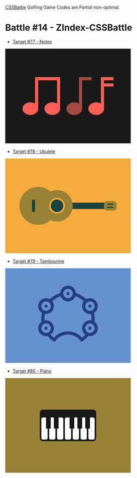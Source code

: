 
[CSSBattle](https://cssbattle.dev/) Golfing Game Codes are
Partial non-optimal.

# Battle #14 - ZIndex-CSSBattle 
+ [Target #77 - Notes](./77.Notes.md)

![](Img/ZIndexNotes.png)

+ [Target #78 - Ukulele](./78.Ukulele.md)

![](Img/ZIndeximg.png)

+ [Target #79 - Tambourine](./79.Tambourine.md)

![](Img/79.png)

+ [Target #80 - Piano](./80.Piano.md)

![](Img/80.png)